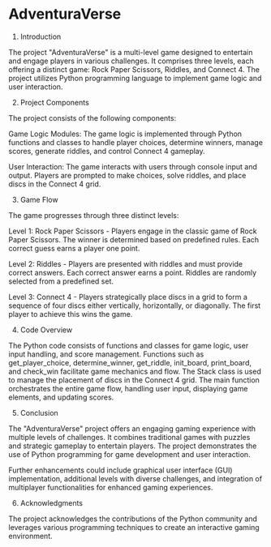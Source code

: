 # AdventuraVerse<br>

1. Introduction<br>

The project "AdventuraVerse" is a multi-level game designed to entertain and engage players in various challenges. It comprises three levels, each offering a distinct game: Rock Paper Scissors, Riddles, and Connect 4. The project utilizes Python programming language to implement game logic and user interaction.<br>

2. Project Components<br>

The project consists of the following components:<br>

Game Logic Modules: The game logic is implemented through Python functions and classes to handle player choices, determine winners, manage scores, generate riddles, and control Connect 4 gameplay.<br>

User Interaction: The game interacts with users through console input and output. Players are prompted to make choices, solve riddles, and place discs in the Connect 4 grid.<br>

3. Game Flow<br>

The game progresses through three distinct levels:<br>

Level 1: Rock Paper Scissors - Players engage in the classic game of Rock Paper Scissors. The winner is determined based on predefined rules. Each correct guess earns a player one point.<br>

Level 2: Riddles - Players are presented with riddles and must provide correct answers. Each correct answer earns a point. Riddles are randomly selected from a predefined set.<br>

Level 3: Connect 4 - Players strategically place discs in a grid to form a sequence of four discs either vertically, horizontally, or diagonally. The first player to achieve this wins the game.<br>

4. Code Overview<br>

The Python code consists of functions and classes for game logic, user input handling, and score management.
Functions such as get_player_choice, determine_winner, get_riddle, init_board, print_board, and check_win facilitate game mechanics and flow.
The Stack class is used to manage the placement of discs in the Connect 4 grid.
The main function orchestrates the entire game flow, handling user input, displaying game elements, and updating scores.<br>

5. Conclusion<br>

The "AdventuraVerse" project offers an engaging gaming experience with multiple levels of challenges. It combines traditional games with puzzles and strategic gameplay to entertain players. The project demonstrates the use of Python programming for game development and user interaction.<br>

Further enhancements could include graphical user interface (GUI) implementation, additional levels with diverse challenges, and integration of multiplayer functionalities for enhanced gaming experiences.<br>

6. Acknowledgments<br>

The project acknowledges the contributions of the Python community and leverages various programming techniques to create an interactive gaming environment.
